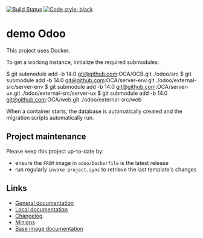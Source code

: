 [![Build Status](https://travis-ci.com/camptocamp/demo_odoo.svg?token=3A3ZhwttEcmdqp7JzQb7&branch=14.0-training)](https://travis-ci.com/camptocamp/demo_odoo)
[![Code style: black](https://img.shields.io/badge/code%20style-black-000000.svg)](https://github.com/ambv/black)

# demo Odoo

This project uses Docker.

To get a working instance, initialize the required submodules:

  $ git submodule add -b 14.0 git@github.com:OCA/OCB.git ./odoo/src
  $ git submodule add -b 14.0 git@github.com:OCA/server-env.git ./odoo/external-src/server-env
  $ git submodule add -b 14.0 git@github.com:OCA/server-ux.git ./odoo/external-src/server-ux
  $ git submodule add -b 14.0 git@github.com:OCA/web.git ./odoo/external-src/web

When a container starts, the database is automatically created and the
migration scripts automatically run.

## Project maintenance

Please keep this project up-to-date by:

* ensure the `FROM` image in `odoo/Dockerfile` is the latest release
* run regularly `invoke project.sync` to retrieve the last template's changes

## Links

* [General documentation](./docs/README.md)
* [Local documentation](./docs/README.local.md)
* [Changelog](HISTORY.rst).
* [Minions](https://demo.odoo-test.camptocamp.ch)
* [Base image documentation](https://github.com/camptocamp/docker-odoo-project)
